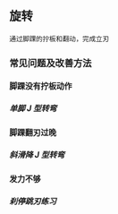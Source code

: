 ## 旋转
    通过脚踝的拧板和翻动，完成立刃

### 常见问题及改善方法
    
#### 脚踝没有拧板动作

##### 单脚 J 型转弯

#### 脚踝翻刃过晚

##### 斜滑降 J 型转弯

#### 发力不够

##### 刹停跳刃练习
